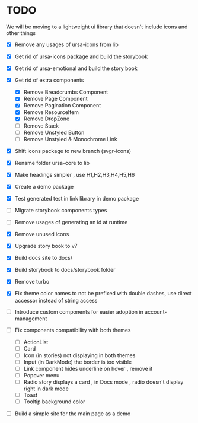# TODO

We will be moving to a lightweight ui library that doesn't include icons and other things

- [x] Remove any usages of ursa-icons from lib

- [x] Get rid of ursa-icons package and build the storybook

- [x] Get rid of ursa-emotional and build the story book

- [x] Get rid of extra components
    - [x] Remove Breadcrumbs Component
    - [x] Remove Page Component
    - [x] Remove Pagination Component
    - [x] Remove ResourceItem
    - [x] Remove DropZone
    - [ ] Remove Stack
    - [ ] Remove Unstyled Button
    - [ ] Remove Unstyled & Monochrome Link

- [x] Shift icons package to new branch (svgr-icons)

- [x] Rename folder ursa-core to lib

- [x] Make headings simpler , use H1,H2,H3,H4,H5,H6

- [x] Create a demo package

- [x] Test generated test in link library in demo package

- [ ] Migrate storybook components types

- [ ] Remove usages of generating an id at runtime

- [x] Remove unused icons

- [x] Upgrade story book to v7

- [x] Build docs site to docs/

- [x] Build storybook to docs/storybook folder

- [x] Remove turbo

- [x] Fix theme color names to not be prefixed with double dashes, use direct accessor instead of string access

- [ ] Introduce custom components for easier adoption in account-management

- [ ] Fix components compatibility with both themes

    - [ ] ActionList
    - [ ] Card
    - [ ] Icon (in stories) not displaying in both themes
    - [ ] Input (in DarkMode) the border is too visible
    - [ ] Link component hides underline on hover , remove it
    - [ ] Popover menu
    - [ ] Radio story displays a card , in Docs mode , radio doesn't display right in dark mode
    - [ ] Toast
    - [ ] Tooltip background color

- [ ] Build a simple site for the main page as a demo